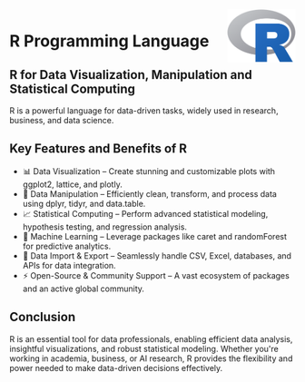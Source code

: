 <img width="120px" alt="R logo" align="right" src="figure/R_logo.svg.png">

# R Programming Language


## R for Data Visualization, Manipulation and Statistical Computing
R is a powerful language for data-driven tasks, widely used in research, business, and data science.

## Key Features and Benefits of R
- 📊 Data Visualization – Create stunning and customizable plots with ggplot2, lattice, and plotly.
- 📂 Data Manipulation – Efficiently clean, transform, and process data using dplyr, tidyr, and data.table.
- 📈 Statistical Computing – Perform advanced statistical modeling, hypothesis testing, and regression analysis.
- 🤖 Machine Learning – Leverage packages like caret and randomForest for predictive analytics.
- 🔗 Data Import & Export – Seamlessly handle CSV, Excel, databases, and APIs for data integration.
- ⚡ Open-Source & Community Support – A vast ecosystem of packages and an active global community.

## Conclusion
R is an essential tool for data professionals, enabling efficient data analysis, insightful visualizations, and robust statistical modeling. Whether you're working in academia, business, or AI research, R provides the flexibility and power needed to make data-driven decisions effectively.
